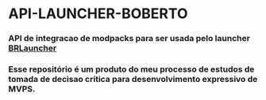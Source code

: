 # API-LAUNCHER-BOBERTO

### API de integracao de modpacks para ser usada pelo launcher [BRLauncher](https://github.com/brutalzinn/brlauncher-com-boberto) 

### Esse repositório é um produto do meu processo de estudos de tomada de decisao crítica para desenvolvimento expressivo de MVPS.